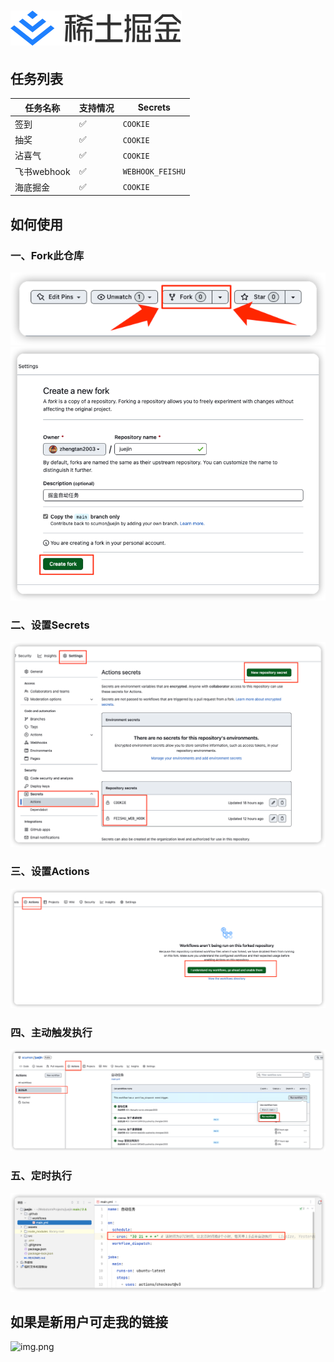 # ![img.png](assets/logo.svg)

## 任务列表
| 任务名称      | 支持情况 | Secrets          |
|-----------|------|------------------|
| 签到        | ✅    | `COOKIE`         |
| 抽奖        | ✅    | `COOKIE`         |
| 沾喜气       | ✅    | `COOKIE`         |
| 飞书webhook | ✅    | `WEBHOOK_FEISHU` |
| 海底掘金      | ✅    | `COOKIE`         |

## 如何使用
### 一、Fork此仓库
![img.png](assets/img.png)
![img.png](assets/img_2.png)
### 二、设置Secrets
![img.png](assets/img_1.png)
### 三、设置Actions
![img.png](assets/img_3.png)
### 四、主动触发执行
![img.png](assets/img_4.png)
### 五、定时执行
![img.png](assets/img_5.png)

## 如果是新用户可走我的链接
![img.png](assets/img_6.jpg)

